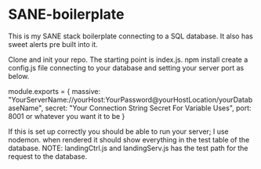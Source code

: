 # SANE-boilerplate
This is my SANE stack boilerplate connecting to a SQL database. It also has sweet alerts pre built into it.

Clone and init your repo. The starting point is index.js.
npm install
create a config.js file connecting to your database and setting your server port as below.

module.exports = {
    massive: "YourServerName://yourHost:YourPassword@yourHostLocation/yourDatabaseName",
    secret: "Your Connection String Secret For Variable Uses",
    port: 8001 or whatever you want it to be
    }

If this is set up correctly you should be able to run your server; I use nodemon. when rendered it should show everything in the test table of the database.
NOTE: landingCtrl.js and landingServ.js has the test path for the request to the database.
